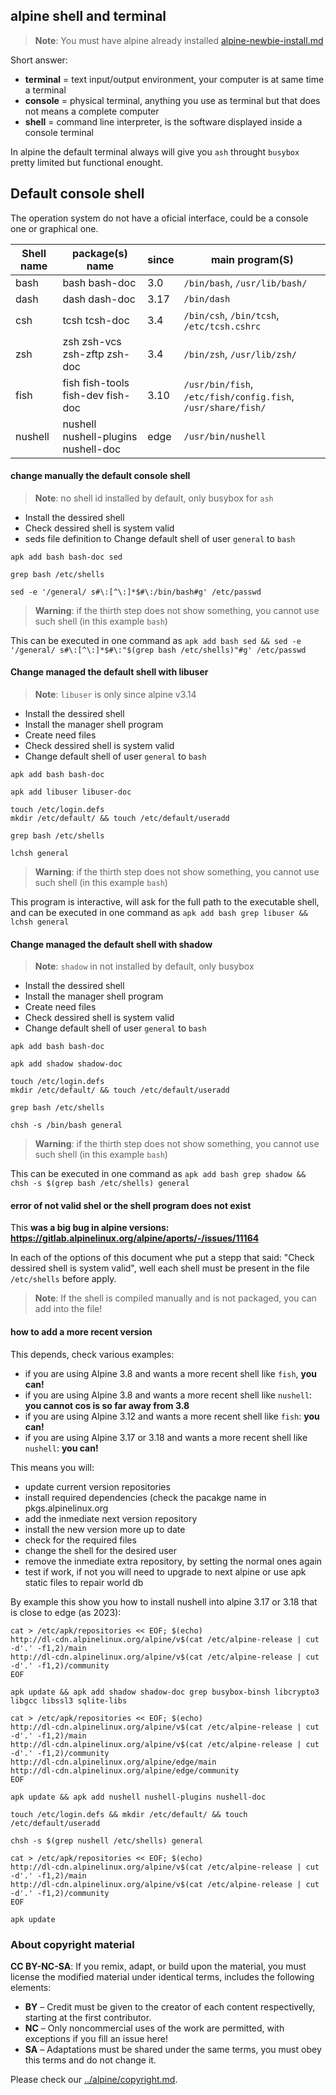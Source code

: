 ## alpine shell and terminal

> **Note**: You must have alpine already installed [alpine-newbie-install.md](alpine-newbie-install.md)

Short answer:

* **terminal** = text input/output environment, your computer is at same time a terminal
* **console** = physical terminal, anything you use as terminal but that does not means a complete computer
* **shell** = command line interpreter, is the software displayed inside a console terminal

In alpine the default terminal always will give you `ash` throught `busybox` pretty limited but functional enought.


## Default console shell

The operation system do not have a oficial interface, could be 
a console one or graphical one.

| Shell name | package(s) name                     | since | main program(S) |
| ---------- | ----------------------------------- | ----- | --------------- |
| bash       | bash bash-doc                       | 3.0   | `/bin/bash`, `/usr/lib/bash/` |
| dash       | dash dash-doc                       | 3.17  | `/bin/dash` |
| csh        | tcsh tcsh-doc                       | 3.4   | `/bin/csh`, `/bin/tcsh`, `/etc/tcsh.cshrc` |
| zsh        | zsh zsh-vcs zsh-zftp zsh-doc        | 3.4   | `/bin/zsh`, `/usr/lib/zsh/` |
| fish       | fish fish-tools fish-dev fish-doc   | 3.10  | `/usr/bin/fish`, `/etc/fish/config.fish`, `/usr/share/fish/` |
| nushell    | nushell nushell-plugins nushell-doc | edge  | `/usr/bin/nushell` |

#### change manually the default console shell

> **Note**: no shell id installed by default, only busybox for `ash`

* Install the dessired shell
* Check dessired shell is system valid
* seds file definition to Change default shell of user `general` to `bash`


```
apk add bash bash-doc sed

grep bash /etc/shells

sed -e '/general/ s#\:[^\:]*$#\:/bin/bash#g' /etc/passwd
```

> **Warning**: if the thirth step does not show something, you cannot use such shell (in this example `bash`)

This can be executed in one command 
as `apk add bash sed && sed -e '/general/ s#\:[^\:]*$#\:"$(grep bash /etc/shells)"#g' /etc/passwd`

#### Change managed the default shell with libuser

> **Note**: `libuser` is only since alpine v3.14

* Install the dessired shell
* Install the manager shell program
* Create need files
* Check dessired shell is system valid
* Change default shell of user `general` to `bash`

```
apk add bash bash-doc

apk add libuser libuser-doc

touch /etc/login.defs
mkdir /etc/default/ && touch /etc/default/useradd

grep bash /etc/shells

lchsh general
```

> **Warning**: if the thirth step does not show something, you cannot use such shell (in this example `bash`)

This program is interactive, will ask for the full path to the 
executable shell, and can be executed in one command 
as `apk add bash grep libuser && lchsh general`

#### Change managed the default shell with shadow

> **Note**: `shadow` in not installed by default, only busybox

* Install the dessired shell
* Install the manager shell program
* Create need files
* Check dessired shell is system valid
* Change default shell of user `general` to `bash`

```
apk add bash bash-doc

apk add shadow shadow-doc

touch /etc/login.defs
mkdir /etc/default/ && touch /etc/default/useradd

grep bash /etc/shells

chsh -s /bin/bash general
```

> **Warning**: if the thirth step does not show something, you cannot use such shell (in this example `bash`)

This can be executed in one command 
as `apk add bash grep shadow && chsh -s $(grep bash /etc/shells) general`

#### error of not valid shel or the shell program does not exist

This **was a big bug in alpine versions: https://gitlab.alpinelinux.org/alpine/aports/-/issues/11164**

In each of the options of this document whe put a stepp that said: "Check dessired shell is system valid", 
well each shell must be present in the file `/etc/shells` before apply.

> **Note**: If the shell is compiled manually and is not packaged, you can add into the file!

#### how to add a more recent version

This depends, check various examples:

* if you are using Alpine 3.8 and wants a more recent shell like `fish`, **you can!**
* if you are using Alpine 3.8 and wants a more recent shell like `nushell`: **you cannot cos is so far away from 3.8**
* if you are using Alpine 3.12 and wants a more recent shell like `fish`: **you can!**
* if you are using Alpine 3.17 or 3.18 and wants a more recent shell like `nushell`: **you can!**

This means you will:

* update current version repositories
* install required dependencies (check the pacakge name in pkgs.alpinelinux.org
* add the inmediate next version repository
* install the new version more up to date
* check for the required files
* change the shell for the desired user
* remove the inmediate extra repository, by setting the normal ones again
* test if work, if not you will need to upgrade to next alpine or use apk static files to repair world db

By example this show you how to install nushell into alpine 3.17 or 3.18 that is close to edge (as 2023):

```
cat > /etc/apk/repositories << EOF; $(echo)
http://dl-cdn.alpinelinux.org/alpine/v$(cat /etc/alpine-release | cut -d'.' -f1,2)/main
http://dl-cdn.alpinelinux.org/alpine/v$(cat /etc/alpine-release | cut -d'.' -f1,2)/community
EOF

apk update && apk add shadow shadow-doc grep busybox-binsh libcrypto3 libgcc libssl3 sqlite-libs

cat > /etc/apk/repositories << EOF; $(echo)
http://dl-cdn.alpinelinux.org/alpine/v$(cat /etc/alpine-release | cut -d'.' -f1,2)/main
http://dl-cdn.alpinelinux.org/alpine/v$(cat /etc/alpine-release | cut -d'.' -f1,2)/community
http://dl-cdn.alpinelinux.org/alpine/edge/main
http://dl-cdn.alpinelinux.org/alpine/edge/community
EOF

apk update && apk add nushell nushell-plugins nushell-doc

touch /etc/login.defs && mkdir /etc/default/ && touch /etc/default/useradd

chsh -s $(grep nushell /etc/shells) general

cat > /etc/apk/repositories << EOF; $(echo)
http://dl-cdn.alpinelinux.org/alpine/v$(cat /etc/alpine-release | cut -d'.' -f1,2)/main
http://dl-cdn.alpinelinux.org/alpine/v$(cat /etc/alpine-release | cut -d'.' -f1,2)/community
EOF

apk update
```

### About copyright material

**CC BY-NC-SA**: If you remix, adapt, or build upon the material, you must license the modified 
material under identical terms,  includes the following elements:

* **BY**  – Credit must be given to the creator of each content respectivelly, starting at the first contributor.
* **NC**  – Only noncommercial uses of the work are permitted, with exceptions if you fill an issue here!
* **SA**  – Adaptations must be shared under the same terms, you must obey this terms and do not change it.

Please check our [../alpine/copyright.md](../alpine/copyright.md).

